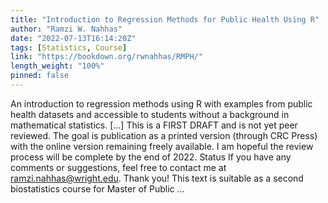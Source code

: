 ```yaml
---
title: "Introduction to Regression Methods for Public Health Using R"
author: "Ramzi W. Nahhas"
date: "2022-07-13T16:14:20Z"
tags: [Statistics, Course]
link: "https://bookdown.org/rwnahhas/RMPH/"
length_weight: "100%"
pinned: false
---
```


An introduction to regression methods using R with examples from public health datasets and accessible to students without a background in mathematical statistics. [...] This is a FIRST DRAFT and is not yet peer reviewed. The goal is publication as a printed version (through CRC Press) with the online version remaining freely available. I am hopeful the review process will be complete by the end of 2022. Status If you have any comments or suggestions, feel free to contact me at ramzi.nahhas@wright.edu. Thank you! This text is suitable as a second biostatistics course for Master of Public ...
